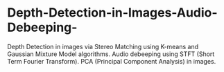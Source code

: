 # Depth-Detection-in-Images-Audio-Debeeping-
Depth Detection in images via Stereo Matching using K-means and Gaussian Mixture Model algorithms.  Audio debeeping using STFT (Short Term Fourier Transform).  PCA (Principal Component Analysis) in images.
